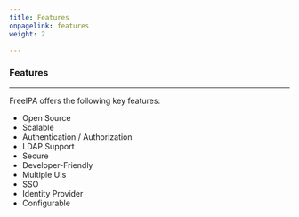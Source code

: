 ```yaml
---
title: Features
onpagelink: features
weight: 2

---
```


### **Features**
--------

FreeIPA offers the following key features:

*   Open Source
*   Scalable
*   Authentication / Authorization
*   LDAP Support
*   Secure
*   Developer-Friendly
*   Multiple UIs
*   SSO
*   Identity Provider
*   Configurable
